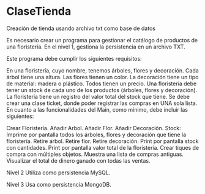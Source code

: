 # ClaseTienda
Creación de tienda usando archivo txt como base de datos

Es necesario crear un programa para gestionar el catálogo de productos de una floristería. En el nivel 1, gestiona la persistencia en un archivo TXT.

Este programa debe cumplir los siguientes requisitos:

En una floristería, cuyo nombre, tenemos árboles, flores y decoración.
Cada árbol tiene una altura.
Las flores tienen un color.
La decoración tiene un tipo de material: madera o plástico.
Todos tienen un precio.
Una floristería debe tener un stock de cada uno de los productos (árboles, flores y decoración).
La floristería tiene un registro del valor total del stock que tiene.
Se debe crear una clase ticket, donde poder registrar las compras en UNA sola lista.
En cuanto a las funcionalidades del Main, como mínimo, debe incluir las siguientes:

Crear Floristería.
Añadir Arbol.
Añadir Flor.
Añadir Decoración.
Stock: Imprime por pantalla todos los árboles, flores y decoración que tiene la floristería.
Retire árbol.
Retire flor.
Retire decoración.
Print por pantalla stock con cantidades.
Print por pantalla valor total de la floristería.
Crear tiques de compra con múltiples objetos.
Muestra una lista de compras antiguas.
Visualizar el total de dinero ganado con todas las ventas.


Nivel 2
Utiliza como persistencia MySQL.

Nivel 3
Usa como persistencia MongoDB.
